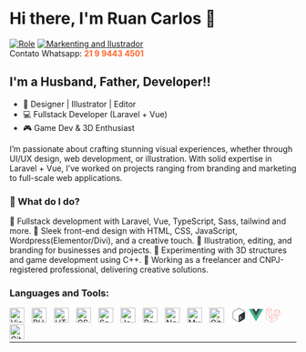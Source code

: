 # Hi there, I'm Ruan Carlos 👋 

[![Role](https://img.shields.io/visual-studio-marketplace/stars/codestackr.codestackr-theme?label=Laravel%20and%20Vue%20Code&logo=visualstudiocode&logoColor=ff652f&style=for-the-badge)](https://marketplace.visualstudio.com/items?itemName=codestackr.codestackr-theme)
[![Markenting and Ilustrador](https://img.shields.io/badge/-Designer%20Illustrator%20%E2%86%92-gray.svg?colorB=ff652f&style=for-the-badge)](https://vsCodeHero.com) </br>
Contato Whatsapp: <strong style="color:#FF652F;">21 9 9443 4501</strong>


## I'm a Husband, Father, Developer!!

- 🎨 Designer | Illustrator | Editor
- 💻 Fullstack Developer (Laravel + Vue)
- 🎮 Game Dev & 3D Enthusiast

I’m passionate about crafting stunning visual experiences, whether through UI/UX design, web development, or illustration. With solid expertise in Laravel + Vue, I’ve worked on projects ranging from branding and marketing to full-scale web applications.

### 🚀 What do I do?

🔹 Fullstack development with Laravel, Vue, TypeScript, Sass, tailwind and more.
🔹 Sleek front-end design with HTML, CSS, JavaScript, Wordpress(Elementor/Divi), and a creative touch.
🔹 Illustration, editing, and branding for businesses and projects.
🔹 Experimenting with 3D structures and game development using C++.
🔹 Working as a freelancer and CNPJ-registered professional, delivering creative solutions.

### Languages and Tools:

<img align="left" alt="Visual Studio Code" width="26px" src="https://cdn.jsdelivr.net/gh/devicons/devicon/icons/vscode/vscode-original.svg" style="padding-right:10px;" />
<svg xmlns="http://www.w3.org/2000/svg" width="26px" viewBox="0 0 128 128"><path fill="none" d="M4.24 4.24h119.53v119.53H4.24z"/><path fill="#293138" d="M109.01 28.64L71.28 6.24c-2.25-1.33-4.77-2-7.28-2s-5.03.67-7.28 2.01l-37.74 22.4c-4.5 2.67-7.28 7.61-7.28 12.96v44.8c0 5.35 2.77 10.29 7.28 12.96l37.73 22.4c2.25 1.34 4.76 2 7.28 2 2.51 0 5.03-.67 7.28-2l37.74-22.4c4.5-2.67 7.28-7.62 7.28-12.96V41.6c0-5.34-2.77-10.29-7.28-12.96zM79.79 98.59l.06 3.22c0 .39-.25.83-.55.99l-1.91 1.1c-.3.15-.56-.03-.56-.42l-.03-3.17c-1.63.68-3.29.84-4.34.42-.2-.08-.29-.37-.21-.71l.69-2.91c.06-.23.18-.46.34-.6.06-.06.12-.1.18-.13.11-.06.22-.07.31-.03 1.14.38 2.59.2 3.99-.5 1.78-.9 2.97-2.72 2.95-4.52-.02-1.64-.9-2.31-3.05-2.33-2.74.01-5.3-.53-5.34-4.57-.03-3.32 1.69-6.78 4.43-8.96l-.03-3.25c0-.4.24-.84.55-1l1.85-1.18c.3-.15.56.04.56.43l.03 3.25c1.36-.54 2.54-.69 3.61-.44.23.06.34.38.24.75l-.72 2.88c-.06.22-.18.44-.33.58a.77.77 0 01-.19.14c-.1.05-.19.06-.28.05-.49-.11-1.65-.36-3.48.56-1.92.97-2.59 2.64-2.58 3.88.02 1.48.77 1.93 3.39 1.97 3.49.06 4.99 1.58 5.03 5.09.05 3.44-1.79 7.15-4.61 9.41zm26.34-60.5l-35.7 22.05c-4.45 2.6-7.73 5.52-7.74 10.89v43.99c0 3.21 1.3 5.29 3.29 5.9-.65.11-1.32.19-1.98.19-2.09 0-4.15-.57-5.96-1.64l-37.73-22.4c-3.69-2.19-5.98-6.28-5.98-10.67V41.6c0-4.39 2.29-8.48 5.98-10.67l37.74-22.4c1.81-1.07 3.87-1.64 5.96-1.64s4.15.57 5.96 1.64l37.74 22.4c3.11 1.85 5.21 5.04 5.8 8.63-1.27-2.67-4.09-3.39-7.38-1.47z"/><path fill="#4FA847" d="M99.12 90.73l-9.4 5.62c-.25.15-.43.31-.43.61v2.46c0 .3.2.43.45.28l9.54-5.8c.25-.15.29-.42.29-.72v-2.17c0-.3-.2-.42-.45-.28z"/></svg>
<svg xmlns="http://www.w3.org/2000/svg" width="26px" viewBox="0 0 128 128"><path d="M0 8.934l49.854.158 14.167 24.47 14.432-24.47L128 8.935l-63.834 110.14zm126.98.637l-24.36.02-38.476 66.053L25.691 9.592.942 9.572l63.211 107.89zm-25.149-.008l-22.745.168-15.053 24.647L49.216 9.73l-22.794-.168 37.731 64.476zm-75.834-.17l23.002.009m-23.002-.01l23.002.01" fill="none"/><path d="M25.997 9.393l23.002.009L64.035 34.36 79.018 9.404 102 9.398 64.15 75.053z" fill="#35495e"/><path d="M.91 9.569l25.067-.172 38.15 65.659L101.98 9.401l25.11.026-62.966 108.06z" fill="#41b883"/></svg>
<svg xmlns="http://www.w3.org/2000/svg" width="26px" viewBox="0 0 128 128"><path fill="#f0513f" d="m3.634 13.642-.852.526-.26.17-.192.154-.011.011-.01.012-.524.91-.004.014-.004.011-.024.124-.004.076-.01.214-.013.739-.01 81.01.014.74.008.214.006.077.019.111.559.966v.002l.132.105.136.09 48.141 27.704.46.246.143.072.162.06 1.113-.033.156-.058.145-.074.464-.248 46.038-26.445 1.587-.943.446-.274.134-.09.136-.108.004-.006.006-.004.545-.953.018-.066.115-26.524 23.45-13.756.431-.696-.175-29.314-25.371-14.896H99.12L74.73 27.568l-.013.008-.885.924-.303.518v.134l-.099 26.454L54.616 66.39l-.182-50.808v-.134l-.394-.677L27.704.064 27.464 0zM27.457 1.064l25.861 14.44.122.212.187 51.54.015.822.722-.4 19.807-11.352.25-.141.002-.29.1-26.61.177-.302.002-.004.56-.568 24.125-13.906h1.085l24.655 14.483.158 28.46-.148.239-23.726 13.917-.116 26.922-.293.503-.088.056-.428.262-1.578.94-46.009 26.426-.446.24-.109.055-.601.026-.094-.049-.44-.237-48.087-27.67-.097-.063-.293-.497v-.004l-.008-.188-.014-.73.01-80.98.014-.725.008-.167.316-.551.03-.018.23-.151.83-.512 22.417-12.93.81-.454.083-.045zm.575 3.013L7.17 16.126l.725.432 19.917 11.507.249.144.25-.142 18.528-10.66 1.061-.624.28-.167.083-.054.045-.03.048-.042.057-.066.093-.29v-.29l-.249-.141zm.002 1.147L47.03 16.143l-.69.406-18.276 10.513L9.14 16.133zm71.829 12.533-.064.014-.06.021-.082.037-.198.101-.664.357-18.102 10.42-.635.389-.182.118-.072.054-.058.053-.057.07-.083.246v.004l.08.299.06.078.058.052.072.052.178.119.629.382 18.029 10.393.67.365.203.103.08.035.198.046h.002l.108-.01.055-.011.058-.021.085-.035.206-.105.679-.363 18.184-10.453.621-.383.179-.12.08-.062.08-.091.082-.185-.151-.471-.049-.04-.02-.014-.022-.014-.053-.033-.172-.103-.635-.369-18.076-10.366-.66-.368-.191-.103-.066-.033-.125-.047-.021-.006-.02-.002h-.158zm-94.284.928.048 78.562 44.868 25.756.1-24.038-23.4-13.267-.38-.431-.155-.247-.105-54.288-.248-.144zm44.943.11-.732.395-19.965 11.396-.254.142v.29l.023 49.204.01.642.004.173.004.064.01.058.025.089.464.316.186-.037.031-.013.027-.014.053-.029.17-.093.617-.35L49.98 70.227l.004-.002.613-.402v-.27zm49.412.007.033.017.65.363 18.064 10.36.17.1-.125.075-18.147 10.432-.658.353-.037.02-.04-.022-.653-.353-17.998-10.374-.17-.105.182-.11 18.072-10.4.644-.349.013-.007zM6.572 20.404l18.99 10.902.104 54.004.309.487.644.714.023.015L49.6 99.541l-.091 21.75L6.62 96.674zm42.958.078.072 48.803-.16.105-18.738 10.775-.117.066v-.02l-.023-48.905 18.967-10.824zm72.827 11.804L101.409 44.29l.064 23.84 20.884-12.034v-.288zm-44.868.002-.066 23.839 20.852 11.957.183-23.775-.253-.143zm.988 1.711L97.46 44.882l-.167 21.494-18.875-10.824zm42.886.002v21.522l-18.9 10.89-.058-21.549zm-45.44 24.866-.062.02-.062.026-.119.06-.39.21-43.323 24.92-.749.434 20.82 11.841 44.694-25.511-.74-.433-19.728-11.536-.039-.016-.302-.015zm.11 1.046 18.712 10.944-42.71 24.378-18.82-10.705L75.77 60.054zM98.382 73.37 53.44 98.967l.1 24.037 44.863-25.755v-.289zm-.994 1.708.022 21.595-42.885 24.619-.089-21.749zM3.033 99.027l.006.006h-.002z"/></svg>
<img align="left" alt="PHP" width="26px" src="https://cdn.jsdelivr.net/gh/devicons/devicon/icons/php/php-original.svg" style="padding-right:10px;" />
<img align="left" alt="HTML5" width="26px" src="https://cdn.jsdelivr.net/gh/devicons/devicon/icons/html5/html5-original.svg" style="padding-right:10px;" />
<img align="left" alt="CSS3" width="26px" src="https://cdn.jsdelivr.net/gh/devicons/devicon/icons/css3/css3-original.svg" style="padding-right:10px;" />
<img align="left" alt="Sass" width="26px" src="https://cdn.jsdelivr.net/gh/devicons/devicon/icons/sass/sass-original.svg" style="padding-right:10px;" />
<img align="left" alt="JavaScript" width="26px" src="https://cdn.jsdelivr.net/gh/devicons/devicon/icons/javascript/javascript-original.svg" style="padding-right:10px;" />
<img align="left" alt="React" width="26px" src="https://cdn.jsdelivr.net/gh/devicons/devicon/icons/react/react-original.svg" style="padding-right:10px;" />
<img align="left" alt="Node.js" width="26px" src="https://cdn.jsdelivr.net/gh/devicons/devicon/icons/nodejs/nodejs-original.svg" style="padding-right:10px;" />
<img align="left" alt="MySQL" width="26px" src="https://cdn.jsdelivr.net/gh/devicons/devicon/icons/mysql/mysql-original.svg" style="padding-right:10px;" />
<img align="left" alt="Git" width="26px" src="https://cdn.jsdelivr.net/gh/devicons/devicon/icons/git/git-original.svg" style="padding-right:10px;" />
<img align="left" alt="GitHub" width="26px" src="https://user-images.githubusercontent.com/3369400/139447912-e0f43f33-6d9f-45f8-be46-2df5bbc91289.png" style="padding-right:10px;" />
<br />
<br />

---
